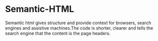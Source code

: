 # Semantic-HTML
Semantic html gives structure and provide context for browsers, search engines and assistive machines.The code is shorter, clearer and tells the search engine that the content is the page headers.
